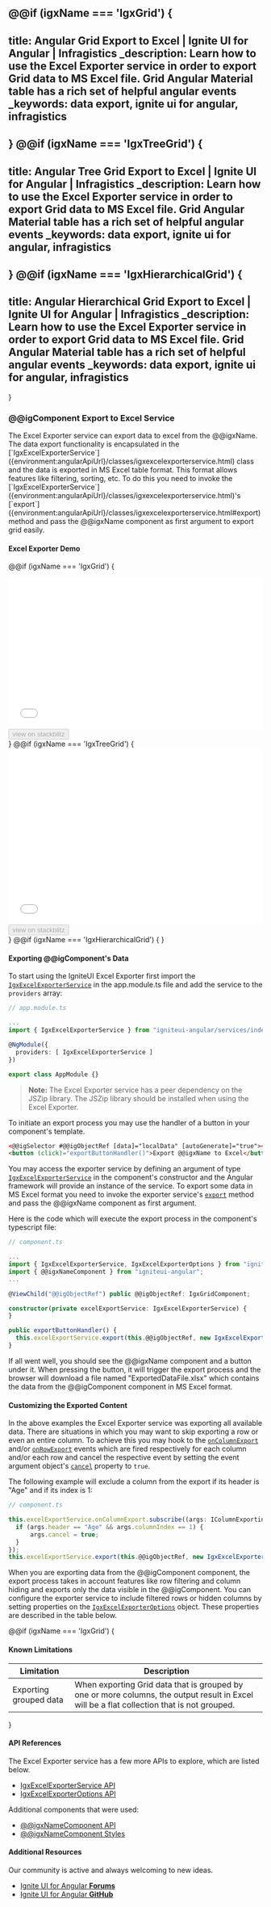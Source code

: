 @@if (igxName === 'IgxGrid') {
---
title: Angular Grid Export to Excel | Ignite UI for Angular | Infragistics
_description: Learn how to use the Excel Exporter service in order to export Grid data to MS Excel file. Grid Angular Material table has a rich set of helpful angular events
_keywords: data export, ignite ui for angular, infragistics
---
}
@@if (igxName === 'IgxTreeGrid') {
---
title: Angular Tree Grid Export to Excel | Ignite UI for Angular | Infragistics
_description: Learn how to use the Excel Exporter service in order to export Grid data to MS Excel file. Grid Angular Material table has a rich set of helpful angular events
_keywords: data export, ignite ui for angular, infragistics
---
}
@@if (igxName === 'IgxHierarchicalGrid') {
---
title: Angular Hierarchical Grid Export to Excel | Ignite UI for Angular | Infragistics
_description: Learn how to use the Excel Exporter service in order to export Grid data to MS Excel file. Grid Angular Material table has a rich set of helpful angular events
_keywords: data export, ignite ui for angular, infragistics
---
}

### @@igComponent Export to Excel Service

<p class="highlight">
The Excel Exporter service can export data to excel from the @@igxName. The data export functionality is encapsulated in the [`IgxExcelExporterService`]({environment:angularApiUrl}/classes/igxexcelexporterservice.html) class and the data is exported in MS Excel table format. This format allows features like filtering, sorting, etc. To do this you need to invoke the [`IgxExcelExporterService`]({environment:angularApiUrl}/classes/igxexcelexporterservice.html)'s [`export`]({environment:angularApiUrl}/classes/igxexcelexporterservice.html#export) method and pass the @@igxName component as first argument to export grid easily.</p>

<div class="divider"></div>

#### Excel Exporter Demo

@@if (igxName === 'IgxGrid') {
<div class="sample-container loading" style="height: 300px;">
    <iframe id="excel-export-sample-iframe" src="{environment:demosBaseUrl}/services/export-excel-sample-1"
        width="100%" height="100%" seamless frameBorder="0" onload="onSampleIframeContentLoaded(this);"></iframe>
</div>
<div>
<button data-localize="stackblitz" disabled class="stackblitz-btn" data-iframe-id="excel-export-sample-iframe"
    data-demos-base-url="{environment:demosBaseUrl}">view on stackblitz</button>
</div>
}
@@if (igxName === 'IgxTreeGrid') {
<div class="sample-container loading" style="height: 350px;">
    <iframe id="excel-export-sample-iframe" src="{environment:demosBaseUrl}/services/export-excel-tree-grid-sample"
        width="100%" height="100%" seamless frameBorder="0" onload="onSampleIframeContentLoaded(this);"></iframe>
</div>
<div>
<button data-localize="stackblitz" disabled class="stackblitz-btn" data-iframe-id="excel-export-sample-iframe"
    data-demos-base-url="{environment:demosBaseUrl}">view on stackblitz</button>
</div>
}
@@if (igxName === 'IgxHierarchicalGrid') {
    <!-- todo -->
}

<div class="divider--half"></div>

#### Exporting @@igComponent's Data

To start using the IgniteUI Excel Exporter first import the [`IgxExcelExporterService`]({environment:angularApiUrl}/classes/igxexcelexporterservice.html) in the app.module.ts file and add the service to the `providers` array:

```typescript
// app.module.ts

...
import { IgxExcelExporterService } from "igniteui-angular/services/index";

@NgModule({
  providers: [ IgxExcelExporterService ]
})

export class AppModule {}
```

> **Note:** The Excel Exporter service has a peer dependency on the JSZip library. The JSZip library should be installed when using the Excel Exporter.

To initiate an export process you may use the handler of a button in your component's template.

```html
<@@igSelector #@@igObjectRef [data]="localData" [autoGenerate]="true"></@@igSelector>
<button (click)="exportButtonHandler()">Export @@igxName to Excel</button>
```

You may access the exporter service by defining an argument of type [`IgxExcelExporterService`]({environment:angularApiUrl}/classes/igxexcelexporterservice.html) in the component's constructor and the Angular framework will provide an instance of the service. To export some data in MS Excel format you need to invoke the exporter service's [`export`]({environment:angularApiUrl}/classes/igxexcelexporterservice.html#export) method and pass the @@igxName component as first argument.

Here is the code which will execute the export process in the component's typescript file:

```typescript
// component.ts

...
import { IgxExcelExporterService, IgxExcelExporterOptions } from "igniteui-angular";
import { @@igxNameComponent } from "igniteui-angular";
...

@ViewChild("@@igObjectRef") public @@igObjectRef: IgxGridComponent;

constructor(private excelExportService: IgxExcelExporterService) {
}

public exportButtonHandler() {
  this.excelExportService.export(this.@@igObjectRef, new IgxExcelExporterOptions("ExportedDataFile"));
}

```

If all went well, you should see the @@igxName component and a button under it. When pressing the button, it will trigger the export process and the browser will download a file named "ExportedDataFile.xlsx" which contains the data from the @@igComponent component in MS Excel format.

#### Customizing the Exported Content

In the above examples the Excel Exporter service was exporting all available data. There are situations in which you may want to skip exporting a row or even an entire column. To achieve this you may hook to the [`onColumnExport`]({environment:angularApiUrl}/classes/igxexcelexporterservice.html#oncolumnexport) and/or [`onRowExport`]({environment:angularApiUrl}/classes/igxexcelexporterservice.html#onrowexport) events which are fired respectively for each column and/or each row and cancel the respective event by setting the event argument object's [`cancel`]({environment:angularApiUrl}/interfaces/irowexportingeventargs.html#cancel) property to `true`.

The following example will exclude a column from the export if its header is "Age" and if its index is 1:

```typescript
// component.ts

this.excelExportService.onColumnExport.subscribe((args: IColumnExportingEventArgs) => {
  if (args.header == "Age" && args.columnIndex == 1) {
      args.cancel = true;
  }
});
this.excelExportService.export(this.@@igObjectRef, new IgxExcelExporterOptions("ExportedDataFile"));
```

When you are exporting data from the @@igComponent component, the export process takes in account features like row filtering and column hiding and exports only the data visible in the @@igComponent. You can configure the exporter service to include filtered rows or hidden columns by setting properties on the [`IgxExcelExporterOptions`]({environment:angularApiUrl}/classes/igxexcelexporteroptions.html) object. These properties are described in the table below.

@@if (igxName === 'IgxGrid') {
#### Known Limitations

|Limitation|Description|
|--- |--- |
|Exporting grouped data|When exporting Grid data that is grouped by one or more columns, the output result in Excel will be a flat collection that is not grouped.|
}

#### API References

The Excel Exporter service has a few more APIs to explore, which are listed below.

* [IgxExcelExporterService API]({environment:angularApiUrl}/classes/igxexcelexporterservice.html)
* [IgxExcelExporterOptions API]({environment:angularApiUrl}/classes/igxexcelexporteroptions.html)

Additional components that were used:

* [@@igxNameComponent API]({environment:angularApiUrl}/classes/@@igTypeDoc.html)
* [@@igxNameComponent Styles]({environment:sassApiUrl}/index.html#function-igx-grid-theme)

<div class="divider"></div>

#### Additional Resources

<div class="divider--half"></div>
Our community is active and always welcoming to new ideas.

* [Ignite UI for Angular **Forums**](https://www.infragistics.com/community/forums/f/ignite-ui-for-angular)
* [Ignite UI for Angular **GitHub**](https://github.com/IgniteUI/igniteui-angular)
